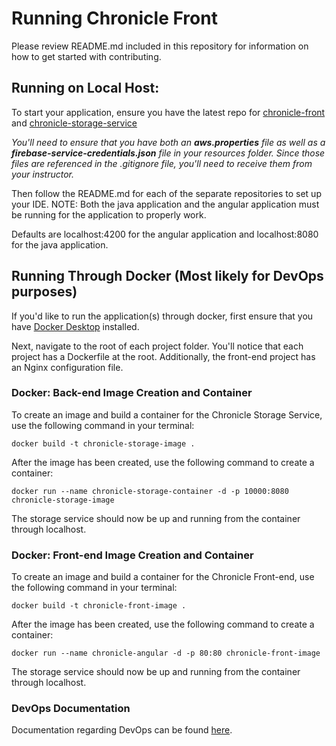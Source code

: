 # Running Chronicle Front

Please review README.md included in this repository for information on how to get started with contributing.

## Running on Local Host:

To start your application, ensure you have the latest repo for [chronicle-front](https://github.com/919-BenAraythel-Chronicle/chronicle-front) and [chronicle-storage-service](https://github.com/919-BenAraythel-Chronicle/chronicle-storage-service)

_You'll need to ensure that you have both an **aws.properties** file as well as a **firebase-service-credentials.json** file in your resources folder. Since those files are referenced in the .gitignore file, you'll need to receive them from your instructor._

Then follow the README.md for each of the separate repositories to set up your IDE.
NOTE: Both the java application and the angular application must be running for the application to properly work.

Defaults are localhost:4200 for the angular application and localhost:8080 for the java application.

## Running Through Docker (Most likely for DevOps purposes)

If you'd like to run the application(s) through docker, first ensure that you have [Docker Desktop](https://www.docker.com/products/docker-desktop) installed.

Next, navigate to the root of each project folder. You'll notice that each project has a Dockerfile at the root. Additionally, the front-end project has an Nginx configuration file.

### Docker: Back-end Image Creation and Container

To create an image and build a container for the Chronicle Storage Service, use the following command in your terminal:

```
docker build -t chronicle-storage-image .
```

After the image has been created, use the following command to create a container:

```
docker run --name chronicle-storage-container -d -p 10000:8080 chronicle-storage-image
```

The storage service should now be up and running from the container through localhost.

### Docker: Front-end Image Creation and Container

To create an image and build a container for the Chronicle Front-end, use the following command in your terminal:

```
docker build -t chronicle-front-image .
```

After the image has been created, use the following command to create a container:

```
docker run --name chronicle-angular -d -p 80:80 chronicle-front-image
```

The storage service should now be up and running from the container through localhost.

### DevOps Documentation

Documentation regarding DevOps can be found [here](https://docs.google.com/document/d/1BkgVkMa7aWO8WY3zZo_ClPPBCZQtGbkbkL5iU0HmvU8/edit?usp=sharing).

